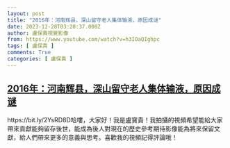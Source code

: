 ```yaml
---
layout: post
title: "2016年：河南辉县，深山留守老人集体输液，原因成谜"
date: 2023-12-28T03:20:37.000Z
author: 盧保貴視覺影像
from: https://www.youtube.com/watch?v=h3IOaQIghpc
tags: [ 盧保貴 ]
comments: True
categories: [ 盧保貴 ]
---
```

<!--1703733637000-->
[2016年：河南辉县，深山留守老人集体输液，原因成谜](https://www.youtube.com/watch?v=h3IOaQIghpc)
------

<div>
https://bit.ly/2YsRD8D哈嘍，大家好！我是盧寶貴！我拍攝的視頻希望能給大家帶來貢獻能夠留存後世，能成為後人對現在的歷史參考期待影像能為將來保留文獻，給人們帶來更多的意義與思考。喜歡我的視頻記得評論哦！
</div>
